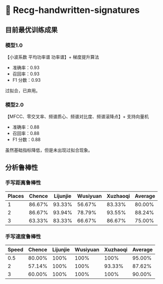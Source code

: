 # 🤖 Recg-handwritten-signatures

## 目前最优训练成果

### 模型1.0

【小波系数 平均功率谱 功率谱】+ 梯度提升算法
- 准确率：0.93
- 召回率：0.93
- F1 分数：0.93

过拟合，已弃用。

### 模型2.0

【MFCC、零交叉率、频谱质心、频谱对比度、频谱滚降点】+ 支持向量机
- 准确率：0.88
- 召回率：0.88
- F1 分数：0.88

虽然基础指标降低，但是未出现过拟合现象。

## 分析鲁棒性

### 手写距离鲁棒性

| Places | Chence | Lijunjie | Wusiyuan | Xuzhaoqi | Average |
|--------|--------|----------|----------|----------|---------|
| 1      | 86.67% | 93.33%   | 56.67%   | 83.33%   | 80.00%  |
| 2      | 86.67% | 93.94%   | 78.79%   | 93.55%   | 88.24%  |
| 3      | 63.33% | 83.33%   | 66.67%   | 86.67%   | 75.00%  |

### 手写速度鲁棒性

| Speed | Chence | Lijunjie | Wusiyuan | Xuzhaoqi | Average |
|-------|--------|----------|----------|----------|---------|
| 0.5   | 80.00% | 100%     | 100%     | 100%     | 95.00%  |
| 2     | 57.14% | 100%     | 100%     | 93.33%   | 87.62%  |
| 3     | 60.00% | 100%     | 100%     | 100%     | 90.00%  |




